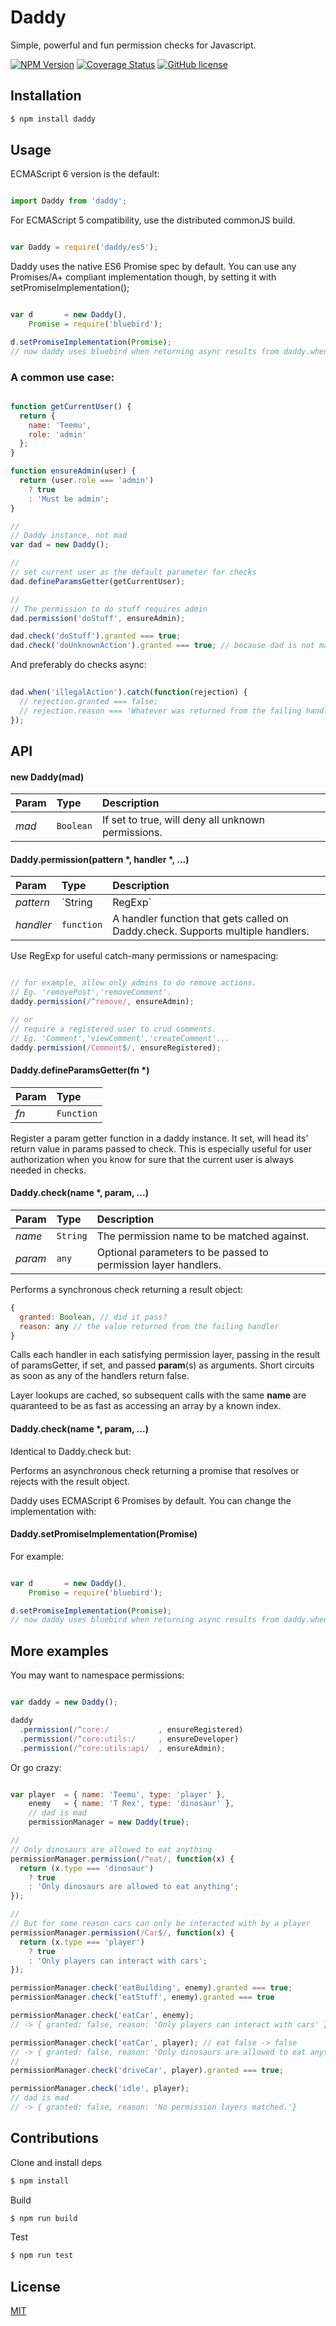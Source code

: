 # Daddy

  Simple, powerful and fun permission checks for Javascript.
  
  [![NPM Version](https://img.shields.io/npm/v/daddy.svg)](https://www.npmjs.com/package/daddy)
  [![Coverage Status](https://coveralls.io/repos/teemualap/daddy/badge.svg?branch=master)](https://coveralls.io/r/teemualap/daddy?branch=master)
  [![GitHub license](https://img.shields.io/badge/license-MIT-blue.svg)](https://raw.githubusercontent.com/teemualap/daddy/master/LICENSE)


## Installation

```bash
$ npm install daddy
```


## Usage

  ECMAScript 6 version is the default:

```js

import Daddy from 'daddy';

```

  For ECMAScript 5 compatibility, use the distributed commonJS build.

```js

var Daddy = require('daddy/es5');

```

  Daddy uses the native ES6 Promise spec by default. You can use any Promises/A+ compliant implementation though, by setting it with setPromiseImplementation();

```js

var d       = new Daddy(),
    Promise = require('bluebird');

d.setPromiseImplementation(Promise);
// now daddy uses bluebird when returning async results from daddy.when

```

### A common use case:

```js

function getCurrentUser() {
  return {
    name: 'Teemu',
    role: 'admin'
  };
}

function ensureAdmin(user) {
  return (user.role === 'admin')
    ? true
    : 'Must be admin';
}

//
// Daddy instance, not mad
var dad = new Daddy();

//
// set current user as the default parameter for checks
dad.defineParamsGetter(getCurrentUser);

//
// The permission to do stuff requires admin
dad.permission('doStuff', ensureAdmin);

dad.check('doStuff').granted === true;
dad.check('doUnknownAction').granted === true; // because dad is not mad

```

  And preferably do checks async:

```js 
  
dad.when('illegalAction').catch(function(rejection) {
  // rejection.granted === false;
  // rejection.reason === 'Whatever was returned from the failing handler';
});

```

## API


#### new Daddy(mad)

| Param     | Type      | Description
| :-------- | :------   | :-------
| *mad*     | `Boolean` | If set to true, will deny all unknown permissions.



#### Daddy.permission(pattern *, handler *, ...)

| Param     | Type              | Description
| :-------- | :------           | :-------
| *pattern* | `String|RegExp`   | A unique pattern, throws on dupes. 
| *handler* | `function`        | A handler function that gets called on Daddy.check. Supports multiple handlers.  

Use RegExp for useful catch-many permissions or namespacing:

```js

// for example, allow only admins to do remove actions. 
// Eg. 'removePost','removeComment'.
daddy.permission(/^remove/, ensureAdmin);

// or
// require a registered user to crud comments. 
// Eg. 'Comment','viewComment','createComment'...
daddy.permission(/Comment$/, ensureRegistered);

```


#### Daddy.defineParamsGetter(fn *)

| Param     | Type
| :-------- | :------ 
| *fn*      | `Function`

  Register a param getter function in a daddy instance. It set, will head its' return value in params passed to check. This is especially useful for user authorization when you know for sure that the current user is always needed in checks.


#### Daddy.check(name *, param,  ...)

| Param     | Type      | Description
| :-------- | :------   | :-------
| *name*    | `String`  | The permission name to be matched against.
| *param*   | `any`     | Optional parameters to be passed to permission layer handlers.

  Performs a synchronous check returning a result object:

  ```js
  {
    granted: Boolean, // did it pass?
    reason: any // the value returned from the failing handler
  }
  ```

  Calls each handler in each satisfying permission layer, passing in the result of paramsGetter, if set, and passed **param**(s) as arguments. Short circuits as soon as any of the handlers return false.

  Layer lookups are cached, so subsequent calls with the same **name** are quaranteed to be as fast as accessing an array by a known index.


#### Daddy.check(name *, param,  ...)

  Identical to Daddy.check but:

  Performs an asynchronous check returning a promise that resolves or rejects with the result object.

  Daddy uses ECMAScript 6 Promises by default. You can change the implementation with:

#### Daddy.setPromiseImplementation(Promise)

  For example:

```js

var d       = new Daddy(),
    Promise = require('bluebird');

d.setPromiseImplementation(Promise);
// now daddy uses bluebird when returning async results from daddy.when

```


## More examples

  You may want to namespace permissions:

```js

var daddy = new Daddy();

daddy
  .permission(/^core:/           , ensureRegistered)
  .permission(/^core:utils:/     , ensureDeveloper)
  .permission(/^core:utils:api/  , ensureAdmin);

```

  Or go crazy:

```js

var player  = { name: 'Teemu', type: 'player' },
    enemy   = { name: 'T Rex', type: 'dinosaur' },
    // dad is mad
    permissionManager = new Daddy(true);

//
// Only dinosaurs are allowed to eat anything
permissionManager.permission(/^eat/, function(x) {
  return (x.type === 'dinosaur')
    ? true
    : 'Only dinosaurs are allowed to eat anything';
});

//
// But for some reason cars can only be interacted with by a player
permissionManager.permission(/Car$/, function(x) {
  return (x.type === 'player')
    ? true
    : 'Only players can interact with cars';
});

permissionManager.check('eatBuilding', enemy).granted === true;
permissionManager.check('eatStuff', enemy).granted === true

permissionManager.check('eatCar', enemy);
// -> { granted: false, reason: 'Only players can interact with cars' }

permissionManager.check('eatCar', player); // eat false -> false
// -> { granted: false, reason: 'Only dinosaurs are allowed to eat anything' }
// 
permissionManager.check('driveCar', player).granted === true;

permissionManager.check('idle', player);
// dad is mad
// -> { granted: false, reason: 'No permission layers matched.'}

```


## Contributions

Clone and install deps
```bash
$ npm install
```

Build
```bash
$ npm run build
```

Test
```bash
$ npm run test
```

## License
  
  [MIT](LICENSE)
